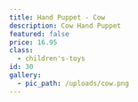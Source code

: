 ```yaml
---
title: Hand Puppet - Cow
description: Cow Hand Puppet
featured: false
price: 16.95
class:
  - children's-toys
id: 30
gallery:
  - pic_path: /uploads/cow.png
---
```

